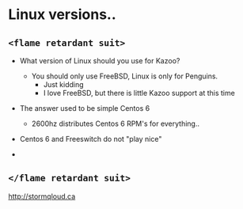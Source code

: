 # Linux versions..

## ```<flame retardant suit>```

* What version of Linux should you use for Kazoo?
  * You should only use FreeBSD, Linux is only for Penguins.
    * Just kidding
    * I love FreeBSD, but there is little Kazoo support at this time

* The answer used to be simple Centos 6
  * 2600hz distributes Centos 6 RPM's for everything..

* Centos 6 and Freeswitch do not "play nice"
* 
## ```</flame retardant suit>```

http://stormqloud.ca
